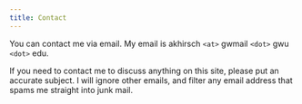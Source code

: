 ```yaml
---
title: Contact
---
```


You can contact me via email. 
My email is akhirsch `<at>` gwmail `<dot>` gwu `<dot>` edu.

If you need to contact me to discuss anything on this site, please put an accurate subject. 
I will ignore other emails, and filter any email address that spams me straight into junk mail.